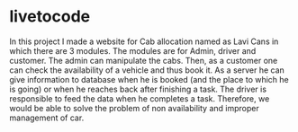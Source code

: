 # livetocode
In this project I made a website for Cab allocation named as Lavi Cans in which there are 3 modules. The modules are for Admin, driver and customer. The admin can manipulate the cabs. Then, as a customer one can check the availability of a vehicle and thus book it. As a server he can give information to database when he is booked (and the place to which he is going) or when he reaches back after finishing a task. The driver is responsible to feed the data when he completes a task. Therefore, we would be able to solve the problem of non availability and improper management of car.  
